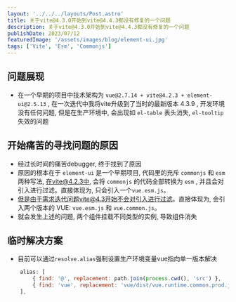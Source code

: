 ```yaml
---
layout: '../../../layouts/Post.astro'
title: 关于vite@4.3.0开始到vite@4.4.3都没有修复的一个问题
description: 关于vite@4.3.0开始到vite@4.4.3都没有修复的一个问题
publishDate: 2023/07/12
featuredImage: '/assets/images/blog/element-ui.jpg'
tags: ['Vite', 'Esm', 'Commonjs']
---
```


## 问题展现

- 在一个早期的项目中技术架构为 `vue@2.7.14 + vite@4.2.3 + element-ui@2.5.13` , 在一次迭代中我将vite升级到了当时的最新版本 4.3.9 , 开发环境没有任何问题, 但是在生产环境中, 会出现如 `el-table` 表头消失, `el-tooltip` 失效的问题

## 开始痛苦的寻找问题的原因

- 经过长时间的痛苦debugger, 终于找到了原因
- 原因的根本在于 `element-ui` 是一个早期项目, 代码里的充斥 `commonjs` 和 `esm` 两种写法, 在vite@4.2.3中, 会将 `commonjs` 的代码全部转换为 `esm` , 并且会对引入进行过滤。直接体现为, 只会引入一个`vue.esm.js`。
- 但是由于需求迭代问题vite@4.3开始不会对引入进行过滤。直接体现为, 会引入两个版本的 VUE: `vue.esm.js` 和 `vue.common.js`。
- 就会发生上述的问题, 两个组件挂载不同类型的实例, 导致组件消失
## 临时解决方案
- 目前可以通过`resolve.alias`强制设置生产环境变量vue指向单一版本解决
```js
	alias: [
		{ find: '@', replacement: path.join(process.cwd(), 'src') },
		{ find: 'vue', replacement: 'vue/dist/vue.runtime.common.prod.js' },
	],
```
